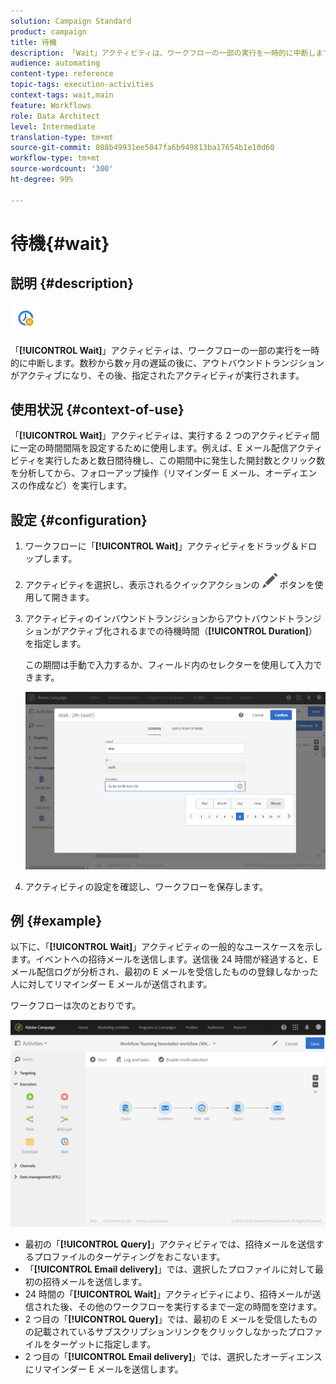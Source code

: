 ```yaml
---
solution: Campaign Standard
product: campaign
title: 待機
description: 「Wait」アクティビティは、ワークフローの一部の実行を一時的に中断します。
audience: automating
content-type: reference
topic-tags: execution-activities
context-tags: wait,main
feature: Workflows
role: Data Architect
level: Intermediate
translation-type: tm+mt
source-git-commit: 088b49931ee5047fa6b949813ba17654b1e10d60
workflow-type: tm+mt
source-wordcount: '300'
ht-degree: 99%

---
```



# 待機{#wait}

## 説明 {#description}

![](assets/wait.png)

「**[!UICONTROL Wait]**」アクティビティは、ワークフローの一部の実行を一時的に中断します。数秒から数ヶ月の遅延の後に、アウトバウンドトランジションがアクティブになり、その後、指定されたアクティビティが実行されます。

## 使用状況 {#context-of-use}

「**[!UICONTROL Wait]**」アクティビティは、実行する 2 つのアクティビティ間に一定の時間間隔を設定するために使用します。例えば、E メール配信アクティビティを実行したあと数日間待機し、この期間中に発生した開封数とクリック数を分析してから、フォローアップ操作（リマインダー E メール、オーディエンスの作成など）を実行します。

## 設定 {#configuration}

1. ワークフローに「**[!UICONTROL Wait]**」アクティビティをドラッグ＆ドロップします。
1. アクティビティを選択し、表示されるクイックアクションの ![](assets/edit_darkgrey-24px.png) ボタンを使用して開きます。
1. アクティビティのインバウンドトランジションからアウトバウンドトランジションがアクティブ化されるまでの待機時間（**[!UICONTROL Duration]**）を指定します。

   この期間は手動で入力するか、フィールド内のセレクターを使用して入力できます。

   ![](assets/wait_duration.png)

1. アクティビティの設定を確認し、ワークフローを保存します。

## 例 {#example}

以下に、「**[!UICONTROL Wait]**」アクティビティの一般的なユースケースを示します。イベントへの招待メールを送信します。送信後 24 時間が経過すると、E メール配信ログが分析され、最初の E メールを受信したものの登録しなかった人に対してリマインダー E メールが送信されます。

ワークフローは次のとおりです。

![](assets/wait_example_workflow.png)

* 最初の「**[!UICONTROL Query]**」アクティビティでは、招待メールを送信するプロファイルのターゲティングをおこないます。
* 「**[!UICONTROL Email delivery]**」では、選択したプロファイルに対して最初の招待メールを送信します。
* 24 時間の「**[!UICONTROL Wait]**」アクティビティにより、招待メールが送信された後、その他のワークフローを実行するまで一定の時間を空けます。
* 2 つ目の「**[!UICONTROL Query]**」では、最初の E メールを受信したものの記載されているサブスクリプションリンクをクリックしなかったプロファイルをターゲットに指定します。
* 2 つ目の「**[!UICONTROL Email delivery]**」では、選択したオーディエンスにリマインダー E メールを送信します。

